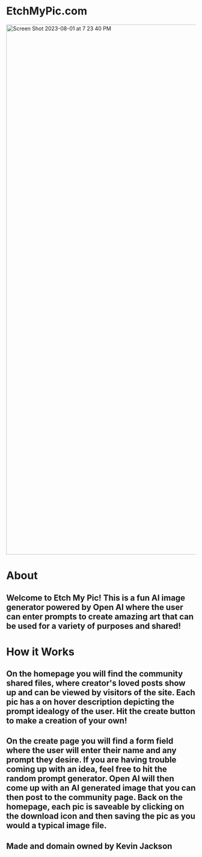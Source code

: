# EtchMyPic.com

<img width="1411" alt="Screen Shot 2023-08-01 at 7 23 40 PM" src="https://github.com/kjjackson619/ai_image_generator/assets/92461865/3110c330-ef4f-4150-a5a8-cdd461c4c714">

# About
## Welcome to Etch My Pic! This is a fun AI image generator powered by Open AI where the user can enter prompts to create amazing art that can be used for a variety of purposes and shared! 

# How it Works
## On the homepage you will find the community shared files, where creator's loved posts show up and can be viewed by visitors of the site. Each pic has a on hover description depicting the prompt idealogy of the user. Hit the create button to make a creation of your own! 

## On the create page you will find a form field where the user will enter their name and any prompt they desire. If you are having trouble coming up with an idea, feel free to hit the random prompt generator. Open AI will then come up with an AI generated image that you can then post to the community page. Back on the homepage, each pic is saveable by clicking on the download icon and then saving the pic as you would a typical image file. 

## Made and domain owned by Kevin Jackson
  
